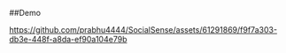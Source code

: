 ##Demo


https://github.com/prabhu4444/SocialSense/assets/61291869/f9f7a303-db3e-448f-a8da-ef90a104e79b

